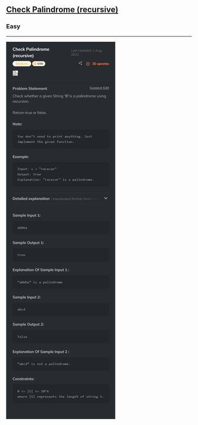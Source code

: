 <h2><a href="https://www.codingninjas.com/studio/problems/check-palindrome-recursive_624386?utm_source=striver&utm_medium=website&utm_campaign=a_zcoursetuf">Check Palindrome (recursive)</a></h2><h3>Easy</h3><hr>

![Problem Statement](image.png)